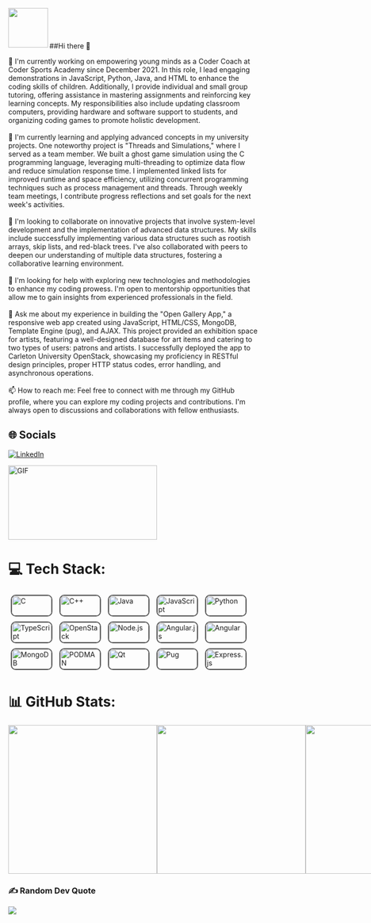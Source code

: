 <img align='left' src='https://user-images.githubusercontent.com/5713670/87202985-820dcb80-c2b6-11ea-9f56-7ec461c497c3.gif' width='80'><br><br><br><br>
##Hi there 👋<br>

🔭 I'm currently working on empowering young minds as a Coder Coach at Coder Sports Academy since December 2021. In this role, I lead engaging demonstrations in JavaScript, Python, Java, and HTML to enhance the coding skills of children. Additionally, I provide individual and small group tutoring, offering assistance in mastering assignments and reinforcing key learning concepts. My responsibilities also include updating classroom computers, providing hardware and software support to students, and organizing coding games to promote holistic development.<br><br>🌱 I'm currently learning and applying advanced concepts in my university projects. One noteworthy project is "Threads and Simulations," where I served as a team member. We built a ghost game simulation using the C programming language, leveraging multi-threading to optimize data flow and reduce simulation response time. I implemented linked lists for improved runtime and space efficiency, utilizing concurrent programming techniques such as process management and threads. Through weekly team meetings, I contribute progress reflections and set goals for the next week's activities.<br><br>👯 I'm looking to collaborate on innovative projects that involve system-level development and the implementation of advanced data structures. My skills include successfully implementing various data structures such as rootish arrays, skip lists, and red-black trees. I've also collaborated with peers to deepen our understanding of multiple data structures, fostering a collaborative learning environment.<br><br>🤔 I'm looking for help with exploring new technologies and methodologies to enhance my coding prowess. I'm open to mentorship opportunities that allow me to gain insights from experienced professionals in the field.<br><br>💬 Ask me about my experience in building the "Open Gallery App," a responsive web app created using JavaScript, HTML/CSS, MongoDB, Template Engine (pug), and AJAX. This project provided an exhibition space for artists, featuring a well-designed database for art items and catering to two types of users: patrons and artists. I successfully deployed the app to Carleton University OpenStack, showcasing my proficiency in RESTful design principles, proper HTTP status codes, error handling, and asynchronous operations.<br><br>📫 How to reach me: Feel free to connect with me through my GitHub profile, where you can explore my coding projects and contributions. I'm always open to discussions and collaborations with fellow enthusiasts.



## 🌐 Socials
[![LinkedIn](https://img.shields.io/badge/LinkedIn-%230077B5.svg?logo=linkedin&logoColor=white)](https://linkedin.com/in/abdul-raheem-1828361aa)

<img alt="GIF" src="https://github.com/abhisheknaiidu/abhisheknaiidu/blob/master/code.gif?raw=true" width="300" height="150" />

# 💻 Tech Stack:

<div align="left">
  <img src="https://img.shields.io/badge/c-%2300599C.svg?style=for-the-badge&logo=c&logoColor=white" alt="C" title="C" width="80" height="40" style="border-radius: 10px; border: 2px solid #555; margin: 5px;">
  <img src="https://img.shields.io/badge/c++-%2300599C.svg?style=for-the-badge&logo=c%2B%2B&logoColor=white" alt="C++" title="C++" width="80" height="40" style="border-radius: 10px; border: 2px solid #555; margin: 5px;">
  <img src="https://img.shields.io/badge/java-%23ED8B00.svg?style=for-the-badge&logo=java&logoColor=white" alt="Java" title="Java" width="80" height="40" style="border-radius: 10px; border: 2px solid #555; margin: 5px;">
  <img src="https://img.shields.io/badge/javascript-%23323330.svg?style=for-the-badge&logo=javascript&logoColor=%23F7DF1E" alt="JavaScript" title="JavaScript" width="80" height="40" style="border-radius: 10px; border: 2px solid #555; margin: 5px;">
  <img src="https://img.shields.io/badge/python-3670A0?style=for-the-badge&logo=python&logoColor=ffdd54" alt="Python" title="Python" width="80" height="40" style="border-radius: 10px; border: 2px solid #555; margin: 5px;">
  <img src="https://img.shields.io/badge/typescript-%23007ACC.svg?style=for-the-badge&logo=typescript&logoColor=white" alt="TypeScript" title="TypeScript" width="80" height="40" style="border-radius: 10px; border: 2px solid #555; margin: 5px;">
  <img src="https://img.shields.io/badge/Openstack-%23f01742.svg?style=for-the-badge&logo=openstack&logoColor=white" alt="OpenStack" title="OpenStack" width="80" height="40" style="border-radius: 10px; border: 2px solid #555; margin: 5px;">
  <img src="https://img.shields.io/badge/node.js-6DA55F?style=for-the-badge&logo=node.js&logoColor=white" alt="Node.js" title="Node.js" width="80" height="40" style="border-radius: 10px; border: 2px solid #555; margin: 5px;">
  <img src="https://img.shields.io/badge/angular.js-%23E23237.svg?style=for-the-badge&logo=angularjs&logoColor=white" alt="Angular.js" title="Angular.js" width="80" height="40" style="border-radius: 10px; border: 2px solid #555; margin: 5px;">
  <img src="https://img.shields.io/badge/angular-%23DD0031.svg?style=for-the-badge&logo=angular&logoColor=white" alt="Angular" title="Angular" width="80" height="40" style="border-radius: 10px; border: 2px solid #555; margin: 5px;">
  <img src="https://img.shields.io/badge/MongoDB-%234ea94b.svg?style=for-the-badge&logo=mongodb&logoColor=white" alt="MongoDB" title="MongoDB" width="80" height="40" style="border-radius: 10px; border: 2px solid #555; margin: 5px;">
  <img src="https://img.shields.io/badge/podman-892CA0.svg?style=for-the-badge&logo=podman&logoColor=white" alt="PODMAN" title="PODMAN" width="80" height="40" style="border-radius: 10px; border: 2px solid #555; margin: 5px;">
  <img src="https://img.shields.io/badge/Qt-%23217346.svg?style=for-the-badge&logo=Qt&logoColor=white" alt="Qt" title="Qt" width="80" height="40" style="border-radius: 10px; border: 2px solid #555; margin: 5px;">
  <img src="https://img.shields.io/badge/Pug-FFF?style=for-the-badge&logo=pug&logoColor=A86454" alt="Pug" title="Pug" width="80" height="40" style="border-radius: 10px; border: 2px solid #555; margin: 5px;">
  <img src="https://img.shields.io/badge/express.js-%23404d59.svg?style=for-the-badge&logo=express&logoColor=%2361DAFB" alt="Express.js" title="Express.js" width="80" height="40" style="border-radius: 10px; border: 2px solid #555; margin: 5px;">
</div>

# 📊 GitHub Stats:
<div style="display: flex; justify-content: space-between;">
  <img src="https://github-readme-stats.vercel.app/api?username=RanaAbdulRaheem&theme=nightowl&hide_border=true&include_all_commits=true&count_private=false" width="300">
  <img src="https://github-readme-streak-stats.herokuapp.com/?user=RanaAbdulRaheem&theme=nightowl&hide_border=true" width="300">
  <img src="https://github-readme-stats.vercel.app/api/top-langs/?username=RanaAbdulRaheem&theme=nightowl&hide_border=true&include_all_commits=true&count_private=false&layout=compact" width="300">
</div>

### ✍️ Random Dev Quote
![](https://quotes-github-readme.vercel.app/api?type=horizontal&theme=radical)

